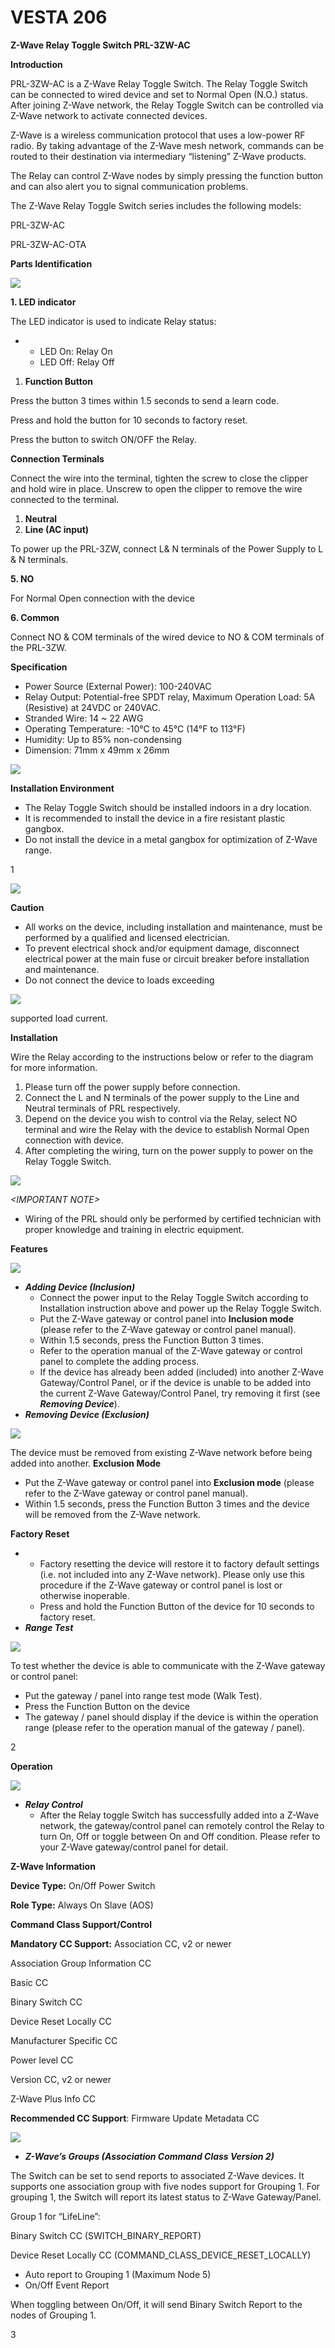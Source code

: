 # VESTA 206

**Z-Wave Relay Toggle Switch PRL-3ZW-AC**

**Introduction**

PRL-3ZW-AC is a Z-Wave Relay Toggle Switch. The Relay Toggle Switch can be connected to wired device and set to Normal Open (N.O.) status. After joining Z-Wave network, the Relay Toggle Switch can be controlled via Z-Wave network to activate connected devices.

Z-Wave is a wireless communication protocol that uses a low-power RF radio. By taking advantage of the Z-Wave mesh network, commands can be routed to their destination via intermediary “listening” Z-Wave products.

The Relay can control Z-Wave nodes by simply pressing the function button and can also alert you to signal communication problems.

The Z-Wave Relay Toggle Switch series includes the following models:

PRL-3ZW-AC

PRL-3ZW-AC-OTA

**Parts Identification**

![](<.gitbook/assets/0 (84).jpeg>)

**1. LED indicator**

The LED indicator is used to indicate Relay status:

*
  * LED On: Relay On
  * LED Off: Relay Off

1. **Function Button**

Press the button 3 times within 1.5 seconds to send a learn code.

Press and hold the button for 10 seconds to factory reset.

Press the button to switch ON/OFF the Relay.

**Connection Terminals**

Connect the wire into the terminal, tighten the screw to close the clipper and hold wire in place. Unscrew to open the clipper to remove the wire connected to the terminal.

1. **Neutral**
2. **Line (AC input)**

To power up the PRL-3ZW, connect L& N terminals of the Power Supply to L & N terminals.

**5. NO**

For Normal Open connection with the device

**6. Common**

Connect NO & COM terminals of the wired device to NO & COM terminals of the PRL-3ZW.

**Specification**

* Power Source (External Power): 100-240VAC
* Relay Output: Potential-free SPDT relay, Maximum Operation Load: 5A (Resistive) at 24VDC or 240VAC.
* Stranded Wire: 14 \~ 22 AWG
* Operating Temperature: -10°C to 45°C (14°F to 113°F)
* Humidity: Up to 85% non-condensing
* Dimension: 71mm x 49mm x 26mm

![](<.gitbook/assets/1 (73).jpeg>)

**Installation Environment**

* The Relay Toggle Switch should be installed indoors in a dry location.
* It is recommended to install the device in a fire resistant plastic gangbox.
* Do not install the device in a metal gangbox for optimization of Z-Wave range.

1

![](<.gitbook/assets/2 (69).jpeg>)

**Caution**

* All works on the device, including installation and maintenance, must be performed by a qualified and licensed electrician.
* To prevent electrical shock and/or equipment damage, disconnect electrical power at the main fuse or circuit breaker before installation and maintenance.
* Do not connect the device to loads exceeding

![](<.gitbook/assets/3 (62).jpeg>)

supported load current.

**Installation**

Wire the Relay according to the instructions below or refer to the diagram for more information.

1. Please turn off the power supply before connection.
2. Connect the L and N terminals of the power supply to the Line and Neutral terminals of PRL respectively.
3. Depend on the device you wish to control via the Relay, select NO terminal and wire the Relay with the device to establish Normal Open connection with device.
4. After completing the wiring, turn on the power supply to power on the Relay Toggle Switch.

![](<.gitbook/assets/4 (68).png>)

_\<IMPORTANT NOTE>_

* Wiring of the PRL should only be performed by certified technician with proper knowledge and training in electric equipment.

**Features**

![](<.gitbook/assets/5 (70).png>)

* _**Adding Device (Inclusion)**_
  * Connect the power input to the Relay Toggle Switch according to Installation instruction above and power up the Relay Toggle Switch.
  * Put the Z-Wave gateway or control panel into **Inclusion mode** (please refer to the Z-Wave gateway or control panel manual).
  * Within 1.5 seconds, press the Function Button 3 times.
  * Refer to the operation manual of the Z-Wave gateway or control panel to complete the adding process.
  * If the device has already been added (included) into another Z-Wave Gateway/Control Panel, or if the device is unable to be added into the current Z-Wave Gateway/Control Panel, try removing it first (see _**Removing Device**_).
* _**Removing Device (Exclusion)**_

![](<.gitbook/assets/6 (49).png>)

The device must be removed from existing Z-Wave network before being added into another. **Exclusion Mode**

* Put the Z-Wave gateway or control panel into **Exclusion mode** (please refer to the Z-Wave gateway or control panel manual).
* Within 1.5 seconds, press the Function Button 3 times and the device will be removed from the Z-Wave network.

**Factory Reset**

*
  * Factory resetting the device will restore it to factory default settings (i.e. not included into any Z-Wave network). Please only use this procedure if the Z-Wave gateway or control panel is lost or otherwise inoperable.
  * Press and hold the Function Button of the device for 10 seconds to factory reset.
* _**Range Test**_

![](<.gitbook/assets/7 (45).png>)

To test whether the device is able to communicate with the Z-Wave gateway or control panel:

* Put the gateway / panel into range test mode (Walk Test).
* Press the Function Button on the device
* The gateway / panel should display if the device is within the operation range (please refer to the operation manual of the gateway / panel).

2

**Operation**

![](<.gitbook/assets/8 (40).jpeg>)

* _**Relay Control**_
  * After the Relay toggle Switch has successfully added into a Z-Wave network, the gateway/control panel can remotely control the Relay to turn On, Off or toggle between On and Off condition. Please refer to your Z-Wave gateway/control panel for detail.

**Z-Wave Information**

**Device Type:** On/Off Power Switch

**Role Type:** Always On Slave (AOS)

**Command Class Support/Control**

**Mandatory CC Support:** Association CC, v2 or newer

Association Group Information CC

Basic CC

Binary Switch CC

Device Reset Locally CC

Manufacturer Specific CC

Power level CC

Version CC, v2 or newer

Z-Wave Plus Info CC

**Recommended CC Support**: Firmware Update Metadata CC

![](<.gitbook/assets/9 (41).png>)

* _**Z-Wave’s Groups (Association Command Class Version 2)**_

The Switch can be set to send reports to associated Z-Wave devices. It supports one association group with five nodes support for Grouping 1. For grouping 1, the Switch will report its latest status to Z-Wave Gateway/Panel.

Group 1 for “LifeLine”:

Binary Switch CC (SWITCH\_BINARY\_REPORT)

Device Reset Locally CC (COMMAND\_CLASS\_DEVICE\_RESET\_LOCALLY)

* Auto report to Grouping 1 (Maximum Node 5)
* On/Off Event Report

When toggling between On/Off, it will send Binary Switch Report to the nodes of Grouping 1.

3
